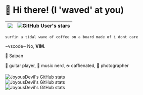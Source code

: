 # 🌊 Hi there! (I 'waved' at you)

![](https://komarev.com/ghpvc/?username=joyousdevil) | ![GitHub User's stars](https://img.shields.io/github/stars/joyousdevil) |
--- | --- |

```surfin a tidal wave of coffee on a board made of i dont care```

~vscode~ No, **VIM**.

📍 Saipan

🎸 guitar player, 🎵 music nerd, ☕ caffienated, 📸 photographer

![JoyousDevil's GitHub stats](https://github-readme-stats.vercel.app/api?username=joyousdevil)<br/>
![JoyousDevil's GitHub stats](https://github-readme-streak-stats.herokuapp.com/?user=joyousdevil&theme=light&hide_border=false)<br/>
![JoyousDevil's GitHub stats](https://github-readme-stats.vercel.app/api/top-langs/?username=joyousdevil&theme=light&hide_border=false&include_all_commits=true&count_private=true&layout=compact)<br/>

